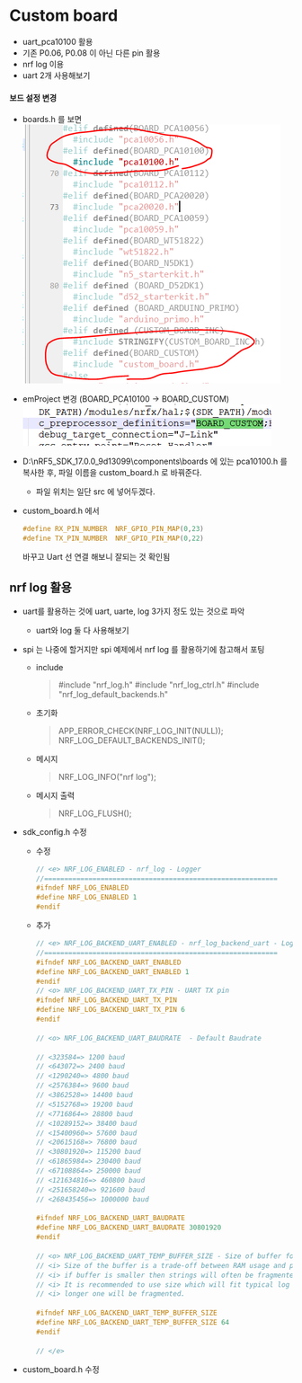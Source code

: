 # Custom board

- uart_pca10100 활용
- 기존 P0.06, P0.08 이 아닌 다른 pin 활용
- nrf log 이용
- uart 2개 사용해보기



#### 보드 설정 변경

- boards.h 를 보면
  ![image-20210506094805015](README.assets/image-20210506094805015.png)

- emProject 변경 (BOARD_PCA10100 -> BOARD_CUSTOM)
  ![image-20210506095118168](README.assets/image-20210506095118168.png)

- D:\nRF5_SDK_17.0.0_9d13099\components\boards 에 있는 pca10100.h 를 복사한 후, 파일 이름을 custom_board.h 로 바꿔준다.

  - 파일 위치는 일단 src 에 넣어두겠다.

- custom_board.h 에서

  ```c
  #define RX_PIN_NUMBER  NRF_GPIO_PIN_MAP(0,23)
  #define TX_PIN_NUMBER  NRF_GPIO_PIN_MAP(0,22)
  ```

  바꾸고 Uart 선 연결 해보니 잘되는 것 확인됨



## nrf log 활용

- uart를 활용하는 것에 uart, uarte, log 3가지 정도 있는 것으로 파악
  - uart와 log 둘 다 사용해보기

- spi 는 나중에 할거지만 spi 예제에서 nrf log 를 활용하기에 참고해서 포팅

  - include

    > #include "nrf_log.h"
    > #include "nrf_log_ctrl.h"
    > #include "nrf_log_default_backends.h"

  - 초기화

    > APP_ERROR_CHECK(NRF_LOG_INIT(NULL));
    > NRF_LOG_DEFAULT_BACKENDS_INIT();

  - 메시지

    > NRF_LOG_INFO("nrf log");

  - 메시지 출력

    > NRF_LOG_FLUSH();

  

- sdk_config.h 수정

  - 수정

    ```c
    // <e> NRF_LOG_ENABLED - nrf_log - Logger
    //==========================================================
    #ifndef NRF_LOG_ENABLED
    #define NRF_LOG_ENABLED 1
    #endif
    ```

  - 추가

    ```c
    // <e> NRF_LOG_BACKEND_UART_ENABLED - nrf_log_backend_uart - Log UART backend
    //==========================================================
    #ifndef NRF_LOG_BACKEND_UART_ENABLED
    #define NRF_LOG_BACKEND_UART_ENABLED 1
    #endif
    // <o> NRF_LOG_BACKEND_UART_TX_PIN - UART TX pin 
    #ifndef NRF_LOG_BACKEND_UART_TX_PIN
    #define NRF_LOG_BACKEND_UART_TX_PIN 6
    #endif
    
    // <o> NRF_LOG_BACKEND_UART_BAUDRATE  - Default Baudrate
     
    // <323584=> 1200 baud 
    // <643072=> 2400 baud 
    // <1290240=> 4800 baud 
    // <2576384=> 9600 baud 
    // <3862528=> 14400 baud 
    // <5152768=> 19200 baud 
    // <7716864=> 28800 baud 
    // <10289152=> 38400 baud 
    // <15400960=> 57600 baud 
    // <20615168=> 76800 baud 
    // <30801920=> 115200 baud 
    // <61865984=> 230400 baud 
    // <67108864=> 250000 baud 
    // <121634816=> 460800 baud 
    // <251658240=> 921600 baud 
    // <268435456=> 1000000 baud 
    
    #ifndef NRF_LOG_BACKEND_UART_BAUDRATE
    #define NRF_LOG_BACKEND_UART_BAUDRATE 30801920
    #endif
    
    // <o> NRF_LOG_BACKEND_UART_TEMP_BUFFER_SIZE - Size of buffer for partially processed strings. 
    // <i> Size of the buffer is a trade-off between RAM usage and processing.
    // <i> if buffer is smaller then strings will often be fragmented.
    // <i> It is recommended to use size which will fit typical log and only the
    // <i> longer one will be fragmented.
    
    #ifndef NRF_LOG_BACKEND_UART_TEMP_BUFFER_SIZE
    #define NRF_LOG_BACKEND_UART_TEMP_BUFFER_SIZE 64
    #endif
    
    // </e>
    ```

    

  

- custom_board.h 수정

  ```c
  ```

  



#### 